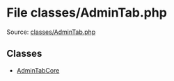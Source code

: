 File classes/AdminTab.php
=========

Source: [classes/AdminTab.php](https://github.com/PrestaShop/PrestaShop/blob/1.6.0.7/classes/AdminTab.php)


Classes
-------

* [AdminTabCore](class.AdminTabCore.md)

